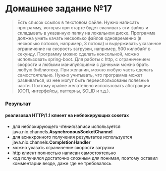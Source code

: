 # Домашнее задание №17

> Есть список ссылок в текстовом файле.
Нужно написать программу, которая при старте будет скачивать эти файлы и складывать в указанную папку на локальном диске.
Программа должна уметь качать несколько файлов одновременно (в несколько потоков, например, 3 потока) и выдерживать указанное ограничение на скорость загрузки, например, 500 килобайт в секунду.
Программу можно сделать консольной, можно использовать spring-boot.
Для работы с http, с ограничением скорости и любыми манипуляциями с данными можно брать любую библиотеку.
При желании, можно любую часть сделать самостоятельно.
Нужно учитывать, что программа может развиваться, из нее могут быть переиспользованы полезные части.
Поэтому крайне желательно использовать абстракции (ООП, интерфейсы, паттерны, SOLID и т.д.).


### Результат
#### реализовал __HTTP/1.1__ клиент на __неблокирующих__ сокетах
- для неблокирующего чтения/записи используется java.nio.channels.__AsynchronousSocketChannel__
- для асинхронного получения результатов используется java.nio.channels.__CompletionHandler__
- можно указать ограничение скорости загрузки
- http клиент полностью написан самостоятельно
- код получился достаточно сложным для понимая, поэтому оставил комментарии везде, даже где не требовалось